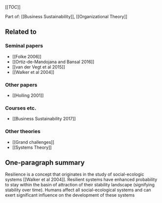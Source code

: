 [[_TOC_]]

Part of: [[Business Sustainability]], [[Organizational Theory]]

## Related to

### Seminal papers
* [[Folke 2006]]
* [[Ortiz-de-Mandojana and Bansal 2016]]
* [[van der Vegt et al 2015]]
* [[Walker et al 2004]]

### Other papers
* [[Holling 2001]]

### Courses etc.
* [[Business Sustainability 2017]]

### Other theories
* [[Grand challenges]]
* [[Systems Theory]]

## One-paragraph summary
Resilience is a concept that originates in the study of social-ecologic systems [[Walker et al 2004]]. Resilient systems have enhanced probability to stay within the basin of attraction of their stability landscape (signifying stability over time). Humans affect all social-ecological systems and can exert significant influence on the development of these systems